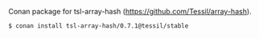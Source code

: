 Conan package for tsl-array-hash (https://github.com/Tessil/array-hash).

```
$ conan install tsl-array-hash/0.7.1@tessil/stable
```
